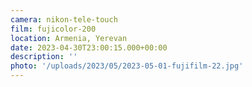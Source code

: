 ```yaml
---
camera: nikon-tele-touch
film: fujicolor-200
location: Armenia, Yerevan
date: 2023-04-30T23:00:15.000+00:00
description: ''
photo: '/uploads/2023/05/2023-05-01-fujifilm-22.jpg'
---
```


